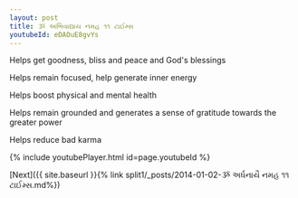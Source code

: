 ```yaml
---
layout: post
title: ૐ અભિવાદ્યાય નમહ ૧૧ ટાઈમ્સ
youtubeId: eDAOuE8gvYs
---
```

 
 
Helps get goodness, bliss and peace and God's blessings
 
Helps remain focused, help generate inner energy 
 
Helps boost physical and mental health 
 
Helps remain grounded and generates a sense of gratitude towards the greater power 
 
Helps reduce bad karma
 
 
 
 


{% include youtubePlayer.html id=page.youtubeId %}
 
[Next]({{ site.baseurl }}{% link  split1/_posts/2014-01-02-ૐ અર્ધનાયૈ નમહ ૧૧ ટાઈમ્સ.md%})
 
